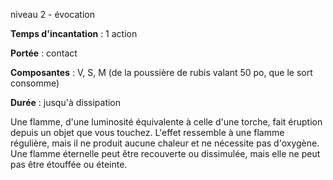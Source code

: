 niveau 2 - évocation

**Temps d'incantation** : 1 action

**Portée** : contact

**Composantes** : V, S, M (de la poussière de rubis valant 50 po, que le sort consomme)

**Durée** : jusqu'à dissipation

Une flamme, d'une luminosité équivalente à celle d'une torche, fait éruption depuis un objet que vous touchez. L'effet ressemble à une flamme régulière, mais il ne produit aucune chaleur et ne nécessite pas d'oxygène. Une flamme éternelle peut être recouverte ou dissimulée, mais elle ne peut pas être étouffée ou éteinte.